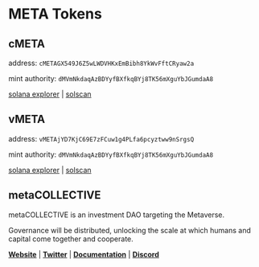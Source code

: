 # META Tokens

## cMETA

address: `cMETAGX549J6Z5wLWDVHKxEmBibh8YkWvFftCRyaw2a`

mint authority: `dMVmNkdaqAzBDYyfBXfkqBYj8TK56mXguYbJGumdaA8`

[solana explorer](https://explorer.solana.com/address/cMETAGX549J6Z5wLWDVHKxEmBibh8YkWvFftCRyaw2a) | [solscan](https://solscan.io/token/cMETAGX549J6Z5wLWDVHKxEmBibh8YkWvFftCRyaw2a)

## vMETA

address: `vMETAjYD7KjC69E7zFCuw1g4PLfa6pcyztww9nSrgsQ`

mint authority: `dMVmNkdaqAzBDYyfBXfkqBYj8TK56mXguYbJGumdaA8`

[solana explorer](https://explorer.solana.com/address/vMETAjYD7KjC69E7zFCuw1g4PLfa6pcyztww9nSrgsQ) | [solscan](https://solscan.io/token/vMETAjYD7KjC69E7zFCuw1g4PLfa6pcyztww9nSrgsQ)

## metaCOLLECTIVE

metaCOLLECTIVE is an investment DAO targeting the Metaverse.

Governance will be distributed, unlocking the scale at which humans and capital come together and cooperate.

**[Website](https://meta-collective.digital)** | **[Twitter](https://twitter.com/_metaCollective)** | **[Documentation](https://docs.meta-collective.digital/)** | **[Discord](https://discord.com/invite/B6sd88UVmD)**
